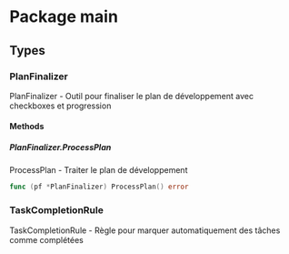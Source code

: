 # Package main

## Types

### PlanFinalizer

PlanFinalizer - Outil pour finaliser le plan de développement avec checkboxes et progression


#### Methods

##### PlanFinalizer.ProcessPlan

ProcessPlan - Traiter le plan de développement


```go
func (pf *PlanFinalizer) ProcessPlan() error
```

### TaskCompletionRule

TaskCompletionRule - Règle pour marquer automatiquement des tâches comme complétées


